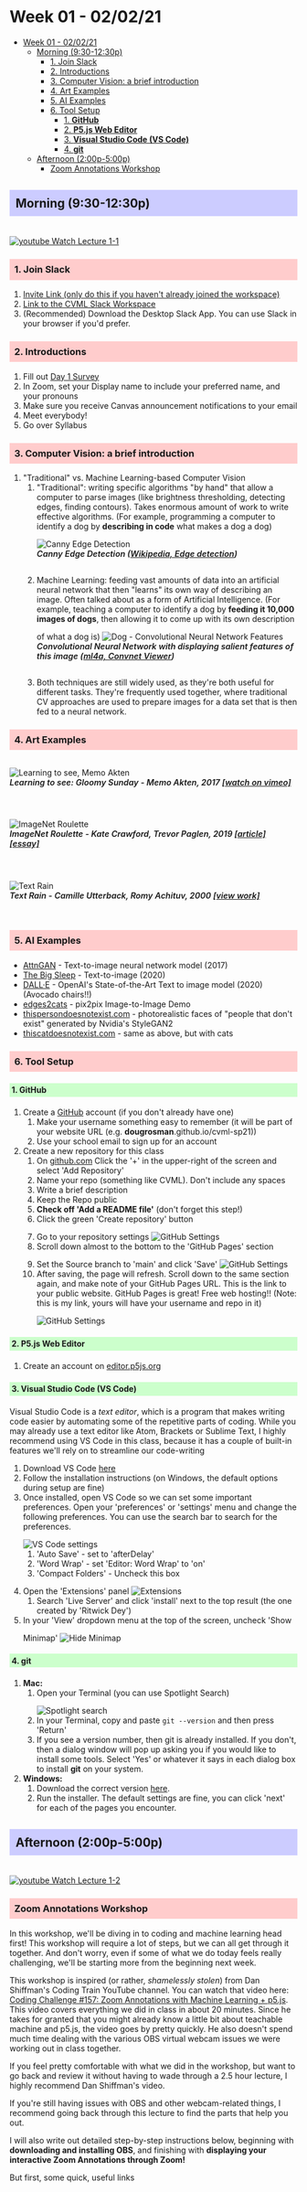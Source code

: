 <style>
  img {
    margin-top: 1em;
  }

  img + em {
    display: inline-block;
    font-size: .9rem;
    font-weight: 600;
    margin-bottom: 2em;
  }

  h2 {
    background: #ccf;
    padding: .5em;
    margin-bottom: 1em;
  }

  h3 {
    background: #fcc;
    padding: .5em;
  }

  h4 {
    background: #cfc;
    padding: .25em;
  }
</style>

# Week 01 - 02/02/21

- [Week 01 - 02/02/21](#week-01---020221)
  - [Morning (9:30-12:30p)](#morning-930-1230p)
    - [1. Join Slack](#1-join-slack)
    - [2. Introductions](#2-introductions)
    - [3. Computer Vision: a brief introduction](#3-computer-vision-a-brief-introduction)
    - [4. Art Examples](#4-art-examples)
    - [5. AI Examples](#5-ai-examples)
    - [6. Tool Setup](#6-tool-setup)
      - [1. **GitHub**](#1-github)
      - [2. **P5.js Web Editor**](#2-p5js-web-editor)
      - [3. **Visual Studio Code (VS Code)**](#3-visual-studio-code-vs-code)
      - [4. **git**](#4-git)
  - [Afternoon (2:00p-5:00p)](#afternoon-200p-500p)
    - [Zoom Annotations Workshop](#zoom-annotations-workshop)


## Morning (9:30-12:30p)

[![youtube](images/yt-sm.png) Watch Lecture 1-1](https://www.youtube.com/watch?v=jv_p-k5fays)

### 1. Join Slack
  1. [Invite Link (only do this if you haven't already joined the workspace)](https://join.slack.com/t/cvmlsaic-sp21/shared_invite/zt-kzu1o4vp-Zry5GBpQWjBa9IBKDjZ04Q)
  2. [Link to the CVML Slack Workspace](http://cvmlsaic-sp21.slack.com/)
  3. (Recommended) Download the Desktop Slack App. You can use Slack in your browser if you'd prefer.
   
### 2. Introductions
  1. Fill out [Day 1 Survey](https://docs.google.com/forms/d/e/1FAIpQLSddOpEisL2auL8DuDzz_cYTnOvEwEUA5jdNgMLJ8OYXCYcOEg/viewform?usp=sf_link)
  2. In Zoom, set your Display name to include your preferred name, and your pronouns
  3. Make sure you receive Canvas announcement notifications to your email
  4. Meet everybody!
  5. Go over Syllabus

### 3. Computer Vision: a brief introduction
1. "Traditional" vs. Machine Learning-based Computer Vision
   1. "Traditional": writing specific algorithms "by hand" that allow a computer to parse images (like brightness thresholding, detecting edges, finding contours). Takes enormous amount of work to write effective algorithms. (For example, programming a computer to identify a dog by **describing in code** what makes a dog a dog)
   ![Canny Edge Detection](images/canny-edge.png)
   *Canny Edge Detection ([Wikipedia, Edge detection](https://en.wikipedia.org/wiki/Edge_detection))*
   1. Machine Learning: feeding vast amounts of data into an artificial neural network that then "learns" its own way of describing an image. Often talked about as a form of Artificial Intelligence. (For example, teaching a computer to identify a dog by **feeding it 10,000 images of dogs**, then allowing it to come up with its own description of what a dog is)
   ![Dog - Convolutional Neural Network Features](images/convnet-dog.jpg)
   *Convolutional Neural Network with displaying salient features of this image ([ml4a, Convnet Viewer](https://ml4a.github.io/guides/ConvnetViewer/))*
   1. Both techniques are still widely used, as they're both useful for different tasks. They're frequently used together, where traditional CV approaches are used to prepare images for a data set that is then fed to a neural network.

### 4. Art Examples

![Learning to see, Memo Akten](images/learning-to-see.png)
*Learning to see: Gloomy Sunday - Memo Akten, 2017 [[watch on vimeo]](https://vimeo.com/260612034)*

![ImageNet Roulette](images/imagenet-roulette.jpg)
*ImageNet Roulette - Kate Crawford, Trevor Paglen, 2019 [[article]](https://www.frieze.com/article/how-ai-selfie-app-imagenet-roulette-took-internet-storm) [[essay]](https://excavating.ai/)*

![Text Rain](images/textrain.jpg)
*Text Rain - Camille Utterback, Romy Achituv, 2000 [[view work]](http://camilleutterback.com/projects/text-rain/)*

### 5. AI Examples

* [AttnGAN](https://experiments.runwayml.com/generative_engine/) - Text-to-image neural network model (2017)
* [The Big Sleep](https://dank.xyz/) - Text-to-image (2020)
* [DALL·E](https://openai.com/blog/dall-e/) - OpenAI's State-of-the-Art Text to image model (2020) (Avocado chairs!!)
* [edges2cats](https://affinelayer.com/pixsrv/) - pix2pix Image-to-Image Demo
* [thispersondoesnotexist.com](https://thispersondoesnotexist.com/) - photorealistic faces of "people that don't exist" generated by Nvidia's StyleGAN2
* [thiscatdoesnotexist.com](https://thiscatdoesnotexist.com/) - same as above, but with cats

### 6. Tool Setup

#### 1. **GitHub**
   1. Create a [GitHub](https://github.com/) account (if you don't already have one)
      1. Make your username something easy to remember (it will be part of your website URL (e.g. **dougrosman**.github.io/cvml-sp21))
      2. Use your school email to sign up for an account
   2. Create a new repository for this class
      1. On [github.com](https://github.com/) Click the '+' in the upper-right of the screen and select 'Add Repository'
      2. Name your repo (something like CVML). Don't include any spaces
      3. Write a brief description
      4. Keep the Repo public
      5. **Check off 'Add a README file'** (don't forget this step!)
      6. Click the green 'Create repository' button
      7. Go to your repository settings ![GitHub Settings](images/gh-settings.png)
      8. Scroll down almost to the bottom to the 'GitHub Pages' section
      9. Set the Source branch to 'main' and click 'Save' ![GitHub Settings](images/gh-settings-pages.png)
      10. After saving, the page will refresh. Scroll down to the same section again, and make note of your GitHub Pages URL. This is the link to your public website. GitHub Pages is great! Free web hosting!! (Note: this is my link, yours will have your username and repo in it) ![GitHub Settings](images/gh-settings-url.png)

#### 2. **P5.js Web Editor**
   1. Create an account on [editor.p5js.org](https://editor.p5js.org/)

#### 3. **Visual Studio Code (VS Code)**
   Visual Studio Code is a *text editor*, which is a program that makes writing code easier by automating some of the repetitive parts of coding. While you may already use a text editor like Atom, Brackets or Sublime Text, I highly recommend using VS Code in this class, because it has a couple of built-in features we'll rely on to streamline our code-writing
   1. Download VS Code [here](https://code.visualstudio.com/)
   2. Follow the installation instructions (on Windows, the default options during setup are fine)
   3. Once installed, open VS Code so we can set some important preferences. Open your 'preferences' or 'settings' menu and change the following preferences. You can use the search bar to search for the preferences.<br>
   ![VS Code settings](images/learning-to-see.png/../vsc-settings.png)
      1. 'Auto Save' - set to 'afterDelay'
      2. 'Word Wrap' - set 'Editor: Word Wrap' to 'on'
      3. 'Compact Folders' - Uncheck this box
   1. Open the 'Extensions' panel ![Extensions](images/vsc-extensions.png)
      1. Search 'Live Server' and click 'install' next to the top result (the one created by 'Ritwick Dey')
   2. In your 'View' dropdown menu at the top of the screen, uncheck 'Show Minimap' ![Hide Minimap](images/vsc-view.png)

#### 4. **git**
   1. **Mac:**
      1. Open your Terminal (you can use Spotlight Search) ![Spotlight search](images/spotlight.png)
      2. In your Terminal, copy and paste `git --version` and then press 'Return'
      3. If you see a version number, then git is already installed. If you don't, then a dialog window will pop up asking you if you would like to install some tools. Select 'Yes' or whatever it says in each dialog box to install **git** on your system.
   2. **Windows:**
      1. Download the correct version [here](https://git-scm.com/downloads).
      2. Run the installer. The default settings are fine, you can click 'next' for each of the pages you encounter.


## Afternoon (2:00p-5:00p)
[![youtube](images/yt-sm.png) Watch Lecture 1-2](https://www.youtube.com/watch?v=tw-3QEblSGI)

### Zoom Annotations Workshop
In this workshop, we'll be diving in to coding and machine learning head first! This workshop will require a lot of steps, but we can all get through it together. And don't worry, even if some of what we do today feels really challenging, we'll be starting more from the beginning next week.

This workshop is inspired (or rather, *shamelessly stolen*) from Dan Shiffman's Coding Train YouTube channel. You can watch that video here: [Coding Challenge #157: Zoom Annotations with Machine Learning + p5.js](https://www.youtube.com/watch?v=9z9mbiOZqSs). This video covers everything we did in class in about 20 minutes. Since he takes for granted that you might already know a little bit about teachable machine and p5.js, the video goes by pretty quickly. He also doesn't spend much time dealing with the various OBS virtual webcam issues we were working out in class together.

If you feel pretty comfortable with what we did in the workshop, but want to go back and review it without having to wade through a 2.5 hour lecture, I highly recommend Dan Shiffman's video.

If you're still having issues with OBS and other webcam-related things, I recommend going back through this lecture to find the parts that help you out.

I will also write out detailed step-by-step instructions below, beginning with **downloading and installing OBS**, and finishing with **displaying your interactive Zoom Annotations through Zoom!**

But first, some quick, useful links